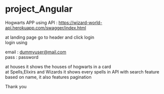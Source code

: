 # project_Angular

Hogwarts APP using API : https://wizard-world-api.herokuapp.com/swagger/index.html <br />

at landing page go to header and click login <br />
login using 

  email : dummyuser@mail.com <br />
  pass : password

at houses it shows the houses of hogwarts in a card <br />
at Spells,Elixirs and Wizards it shows every spells in API with search feature based on name, it also features pagination 


Thank you
